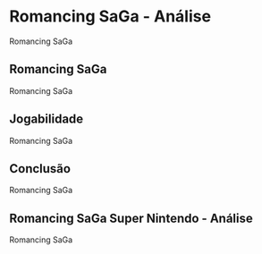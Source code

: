 ---
---

# Romancing SaGa - Análise

Romancing SaGa

## Romancing SaGa

Romancing SaGa

## Jogabilidade

Romancing SaGa

## Conclusão

Romancing SaGa

## Romancing SaGa Super Nintendo - Análise

Romancing SaGa
